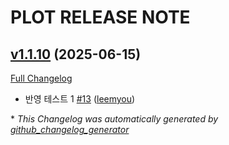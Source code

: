 # PLOT RELEASE NOTE

## [v1.1.10](https://github.com/leemyou/leemyou/tree/v1.1.10) (2025-06-15)

[Full Changelog](https://github.com/leemyou/leemyou/compare/v1.1.9...v1.1.10)

- 반영 테스트 1 [\#13](https://github.com/leemyou/leemyou/pull/13) ([leemyou](https://github.com/leemyou))



\* *This Changelog was automatically generated by [github_changelog_generator](https://github.com/github-changelog-generator/github-changelog-generator)*
